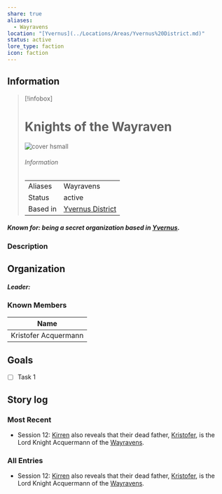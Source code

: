 ```yaml
---
share: true
aliases:
  - Wayravens
location: "[Yvernus](../Locations/Areas/Yvernus%20District.md)"
status: active
lore_type: faction
icon: faction
---
```

## Information
> [!infobox]
> # Knights of the Wayraven
> ![cover hsmall](insertimage.png)
> ###### Information
> |   |  |
> | ---- | ---- |
> | Aliases | Wayravens|
> | Status| active|
> | Based in|  [Yvernus District](../Locations/Areas/Yvernus%20District.md)|
##### Known for: being a secret organization based in [Yvernus](../Locations/Areas/Yvernus%20District.md).
### Description
## Organization
##### Leader:
### Known Members
| Name                                                   |
| ------------------------------------------------------ |
| Kristofer Acquermann |

## Goals
- [ ] Task 1
## Story log
### Most Recent
- Session 12: [Kirren](Kirren%20Acquermann.md) also reveals that their dead father, [Kristofer](Kristofer%20Acquermann.md), is the Lord Knight Acquermann of the [Wayravens](Knights%20of%20the%20Wayraven.md).

### All Entries
- Session 12: [Kirren](Kirren%20Acquermann.md) also reveals that their dead father, [Kristofer](Kristofer%20Acquermann.md), is the Lord Knight Acquermann of the [Wayravens](Knights%20of%20the%20Wayraven.md).
